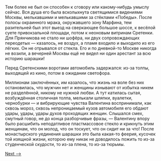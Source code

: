 Тем более не был он способен к сговору или какому-нибудь умыслу сейчас. Вся душа его была всколыхнута светящимися видениями Москвы, мелькавшими и мелькавшими за стёклами «Победы». После полосы окраинного мрака, окружавшего зону Марфина, тем разительней был этот выезд на сверкающее большое шоссе, к весёлой суете привокзальной площади, потом к неоновым витринам Сретенки. Для Прянчикова не стало ни шофёра, ни двух сопровождающих переодетых — казалось, не воздух, а пламя входило и выходило из его лёгких. Он не отрывался от стекла. Его и по дневной-то Москве никогда не возили, а вечерней Москвы ещё не видел ни один арестант за всю историю шарашки!

Перед Сретенскими воротами автомобиль задержался: из-за толпы, выходящей из кино, потом в ожидании светофора.

Миллионам заключённых, им казалось, что жизнь на воле без них остановилась, что мужчин нет и женщины изнывают от избытка никем не разделённой, никому не нужной любви. А тут катилась сытая, возбуждённая столичная толпа, мелькали шляпки, вуалетки, чернобурки — и вибрирующие чувства Валентина воспринимали, как сквозь мороз, сквозь непроницаемый кузов автомобиля его обдают удары, удары, удары духов проходящих женщин. Слышался смех, смутный говор, не до конца разборчивые фразы, — Валентину впору было расшибить неподатливое пластмассовое стекло и крикнуть этим женщинам, что он молод, что он тоскует, что он сидит ни за что! После монастырского уединения шарашки это была какая-то феерия, кусочек той изящной жизни, которою ему никак не доводилось пожить то из-за студенческой скудости, то из-за плена, то из-за тюрьмы.

[Next -->](https://github.com/AdamSkywalker/literature/blob/master/citations/ru/%D0%A1%D0%BE%D0%BB%D0%B6%D0%B5%D0%BD%D0%B8%D1%86%D1%8B%D0%BD/%D0%92%20%D0%BA%D1%80%D1%83%D0%B3%D0%B5%20%D0%BF%D0%B5%D1%80%D0%B2%D0%BE%D0%BC/07.md)